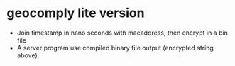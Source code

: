 # geocomply lite version 


- Join timestamp in nano seconds with macaddress, then encrypt in a bin file
- A server program use compiled binary file output (encrypted string above)
